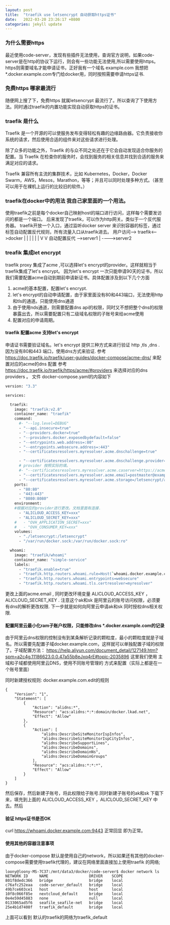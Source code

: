 ```yaml
---
layout: post
title:  "traefik use letsencrypt 自动获取https证书"
date:   2022-03-20 23:26:17 +0800
categories: jekyll update
---
```

### 为什么需要https 
最近使用code-server，发现有些插件无法使用，查询官方说明，如果code-server是在http的协议下运行，则会有一些功能无法使用,所以需要使用https。https则需要域名才能申请证书，正好我有一个域名 example.com 我想把*.docker.example.com专门给docker用，同时按照需要申请https证书.
### 免费https 哪家最流行
随便网上搜了下，免费https 就属letsencrypt 最流行了。所以查询了下使用方法。同时通过traefik的内置功能实现自动获取https的证书。

### traefik 是什么 
Traefik 是一个开源的可以使服务发布变得轻松有趣的边缘路由器。它负责接收你系统的请求，然后使用合适的组件来对这些请求进行处理。

除了众多的功能之外，Traefik 的与众不同之处还在于它会自动发现适合你服务的配置。当 Traefik 在检查你的服务时，会找到服务的相关信息并找到合适的服务来满足对应的请求。

Traefik 兼容所有主流的集群技术，比如 Kubernetes，Docker，Docker Swarm，AWS，Mesos，Marathon，等等；并且可以同时处理多种方式。（甚至可以用于在裸机上运行的比较旧的软件。）
### traefik在docker中的用法 我自己家里面的一个用法。
使用traefik之前是每个docker自己映射host的端口进行访问，这样每个需要发访问的都是一个端口。
后来发现了traefik，可以作为http网关。类似于一个反代服务器。
traefik开放一个入口，通过监听docker server 来识别容器的标签，通过标签自动配置反代规则，所有流量入口从traefik进去。
用户访问--> traefik<-->docker
                |        |
                |        |
                |        |
                V        V
            自动配置反代 -->server1
                    |
                    ---->server2 
### treafik 集成let encrypt 
traefik proxy 集成了acme ,可以选择let's encrypt的provider。这样就相当于traefik集成了let's encrypt。 
因为let's encrypt 一次只能申请90天的证书，所以我们需要配置acme自动到期前申请新证书。具体配置涉及到以下几个方面
1. acme的基本配置，配置let's encrypt.
2. let's encrypt的自动申请配置，由于家里面没有80和443端口，无法使用http和tls的通道。只能使用dns通道 
3. 由于使用nds通道，则需要配置dns api的权限，同时又不想把整个dns的权限暴露出去，所以需要配置只有二级域名权限的子账号来给acme使用
4. 配置对应的申请周期。
#### traefik 配置acme 支持let's encrypt 
申请证书需要验证域名。let's encrypt 提供三种方式来进行验证 http ,tls ,dns . 因为没有80和443 端口，使用dns方式来验证.
参考 https://doc.traefik.io/traefik/user-guides/docker-compose/acme-dns/ 来配置对应的acme的dns 配置
参考 https://doc.traefik.io/traefik/https/acme/#providers 来选择对应的dns providers 。
文件 docker-compose.yaml的内容如下
```bash
version: "3.3"

services:

  traefik:
    image: "traefik:v2.8"
    container_name: "traefik"
    command:
      #- "--log.level=DEBUG"
      - "--api.insecure=true"
      - "--providers.docker=true"
      - "--providers.docker.exposedbydefault=false"
      - "--entrypoints.web.address=:80"
      - "--entrypoints.websecure.address=:443"
      - "--certificatesresolvers.myresolver.acme.dnschallenge=true"

      - "--certificatesresolvers.myresolver.acme.dnschallenge.provider=alidns"
      # provider 按照实际的填。
      #- "--certificatesresolvers.myresolver.acme.caserver=https://acme-staging-v02.api.letsencrypt.org/directory"
      - "--certificatesresolvers.myresolver.acme.email=postmaster@example.com"
      - "--certificatesresolvers.myresolver.acme.storage=/letsencrypt/acme.json"
    ports:
      - "80:80"
      - "443:443"
      - "8080:8080"
    environment:
    #根据对应的provider进行更改。文档里面有连接.
      - "ALICLOUD_ACCESS_KEY=xxx"
      - "ALICLOUD_SECRET_KEY=xxx"
    #   - "OVH_APPLICATION_SECRET=xxx"
    #   - "OVH_CONSUMER_KEY=xxx"
    volumes:
      - "./letsencrypt:/letsencrypt"
      - "/var/run/docker.sock:/var/run/docker.sock:ro"

  whoami:
    image: "traefik/whoami"
    container_name: "simple-service"
    labels:
      - "traefik.enable=true"
      - "traefik.http.routers.whoami.rule=Host(`whoami.docker.example.com`)"
      - "traefik.http.routers.whoami.entrypoints=websecure"
      - "traefik.http.routers.whoami.tls.certresolver=myresolver"
```
更改上面的acme.email , 同时更改环境变量 ALICLOUD_ACCESS_KEY ，ALICLOUD_SECRET_KEY . 注意这个ak和sk 是阿里云的账号访问权限，必须要有dns的解析更改权限. 下一步就是如何向阿里云申请ak和sk 同时授权dns相关权限.
#### 配置阿里云最小化ram子账户权限，只能修改dns *.docker.example.com的记录 
由于阿里云dns权限的控制没有到某条解析记录的颗粒度，最小的颗粒度就是子域名。所以需要先配置子域docker.example.com，这样就可以单独配置子域的权限了。子域配置方法：  https://help.aliyun.com/document_detail/127149.htm?spm=a2c4g.11186623.0.0.47a55b8eJxq4rE#topic-2035896 这里我们使用 主域和子域都使用阿里云DNS，使用不同账号管理的 方式来配置（实际上都是在一个账号里面）

同时新建授权规则: docker.example.com.edit的规则 
```
{
    "Version": "1",
    "Statement": [
        {
            "Action": "alidns:*",
            "Resource": "acs:alidns:*:*:domain/docker.lkad.net",
            "Effect": "Allow"
        },
        {
            "Action": [
                "alidns:DescribeSiteMonitorIspInfos",
                "alidns:DescribeSiteMonitorIspCityInfos",
                "alidns:DescribeSupportLines",
                "alidns:DescribeDomains",
                "alidns:DescribeDomainNs",
                "alidns:DescribeDomainGroups"
            ],
            "Resource": "acs:alidns:*:*:*",
            "Effect": "Allow"
        }
    ]
}
```
然后保存，然后新建子账号，将此权限给子账号.同时新建子账号的ak和sk 下载下来，填充到上面的  ALICLOUD_ACCESS_KEY ，ALICLOUD_SECRET_KEY   中去。然后
#### 验证 https证书是否OK
curl https://whoami.docker.example.com:9443 正常回显 即为正常。
#### 使用其他的容器注意事项
由于docker-compose  默认是使用自己的network，所以如果还有其他的docker-compose需要使用traefik代理的，建议在网络里面直接加上使用traefik 的网络;
```
loony@loony-MS-7C37:/mnt/data3/docker/code-server$ docker network ls 
NETWORK ID     NAME                  DRIVER    SCOPE
801f8dedc366   bridge                bridge    local
c76afc252eaa   code-server_default   bridge    local
49b7ce603ce1   host                  host      local
10f8c066f85e   nextcloud_default     bridge    local
0e4e59d45883   none                  null      local
0133065ad5f6   seafile_seafile-net   bridge    local
25e4b1d7408f   traefik_default       bridge    local
```
上面可以看到 默认的traefik的网络为traefik_default